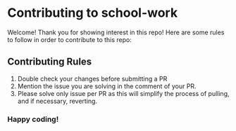 # Contributing to school-work
Welcome! Thank you for showing interest in this repo! Here are some rules to follow in order to contribute to this repo:

## Contributing Rules
1. Double check your changes before submitting a PR
2. Mention the issue you are solving in the comment of your PR.
3. Please solve only issue per PR as this will simplify the process of pulling, and if necessary, reverting.

### Happy coding!
